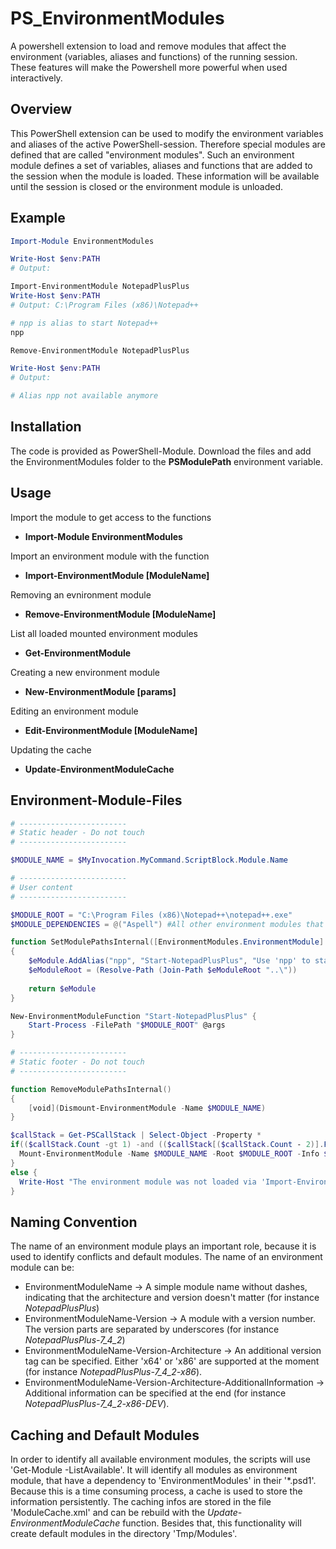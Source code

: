 # PS_EnvironmentModules
A powershell extension to load and remove modules that affect the environment (variables, aliases and functions) of the running session. These features will make the Powershell more powerful when used interactively.

Overview
--------

This PowerShell extension can be used to modify the environment variables and aliases of the active PowerShell-session. Therefore special modules 
are defined that are called "environment modules". Such an environment module defines a set of variables, aliases and functions that are added to the session when the module is loaded. These information will be available until the session is closed or the environment module is unloaded.

Example
-------

```powershell
Import-Module EnvironmentModules

Write-Host $env:PATH
# Output: 

Import-EnvironmentModule NotepadPlusPlus
Write-Host $env:PATH
# Output: C:\Program Files (x86)\Notepad++

# npp is alias to start Notepad++
npp

Remove-EnvironmentModule NotepadPlusPlus

Write-Host $env:PATH
# Output: 

# Alias npp not available anymore
```

Installation
------------

The code is provided as PowerShell-Module. Download the files and add the EnvironmentModules folder to the **PSModulePath** environment variable. 


Usage
-----

Import the module to get access to the functions
- **Import-Module EnvironmentModules**

Import an environment module with the function
- **Import-EnvironmentModule [ModuleName]**

Removing an evnironment module
- **Remove-EnvironmentModule [ModuleName]**

List all loaded mounted environment modules
- **Get-EnvironmentModule**

Creating a new environment module
- **New-EnvironmentModule [params]**

Editing an environment module
- **Edit-EnvironmentModule [ModuleName]**

Updating the cache
- **Update-EnvironmentModuleCache**

Environment-Module-Files
------------------------

```powershell
# ------------------------
# Static header - Do not touch
# ------------------------

$MODULE_NAME = $MyInvocation.MyCommand.ScriptBlock.Module.Name

# ------------------------
# User content
# ------------------------

$MODULE_ROOT = "C:\Program Files (x86)\Notepad++\notepad++.exe"
$MODULE_DEPENDENCIES = @("Aspell") #All other environment modules that should be loaded as dependencies

function SetModulePathsInternal([EnvironmentModules.EnvironmentModule] $eModule, [String] $eModuleRoot)
{
	$eModule.AddAlias("npp", "Start-NotepadPlusPlus", "Use 'npp' to start Notepad++")
	$eModuleRoot = (Resolve-Path (Join-Path $eModuleRoot "..\"))
	
	return $eModule
}

New-EnvironmentModuleFunction "Start-NotepadPlusPlus" { 	
	Start-Process -FilePath "$MODULE_ROOT" @args
}

# ------------------------
# Static footer - Do not touch
# ------------------------

function RemoveModulePathsInternal()
{
	[void](Dismount-EnvironmentModule -Name $MODULE_NAME)
}

$callStack = Get-PSCallStack | Select-Object -Property *
if(($callStack.Count -gt 1) -and (($callStack[($callStack.Count - 2)].FunctionName) -match "Import-EnvironmentModule")) {
  Mount-EnvironmentModule -Name $MODULE_NAME -Root $MODULE_ROOT -Info $MyInvocation.MyCommand.ScriptBlock.Module -CreationDelegate ${function:SetModulePathsInternal} -DeletionDelegate ${function:RemoveModulePathsInternal} -Dependencies $MODULE_DEPENDENCIES
}
else {
  Write-Host "The environment module was not loaded via 'Import-EnvironmentModule' - it is treated as simple PowerShell-module" -foregroundcolor "Yellow" 
}
```

Naming Convention
-----------------

The name of an environment module plays an important role, because it is used to identify conflicts and default modules. The name of an environment module can be:
 - EnvironmentModuleName -> A simple module name without dashes, indicating that the architecture and version doesn't matter (for instance *NotepadPlusPlus*)
 - EnvironmentModuleName-Version -> A module with a version number. The version parts are separated by underscores (for instance *NotepadPlusPlus-7_4_2*)
 - EnvironmentModuleName-Version-Architecture -> An additional version tag can be specified. Either 'x64' or 'x86' are supported at the moment (for instance *NotepadPlusPlus-7_4_2-x86*).
 - EnvironmentModuleName-Version-Architecture-AdditionalInformation -> Additional information can be specified at the end (for instance *NotepadPlusPlus-7_4_2-x86-DEV*).


Caching and Default Modules
---------------------------

In order to identify all available environment modules, the scripts will use 'Get-Module -ListAvailable'. It will identify all modules as environment module, that have a dependency to 'EnvironmentModules' in their '\*.psd1'. Because this is a time consuming process, a cache is used to store the information persistently. The caching infos are stored in the file 'ModuleCache.xml' and can be rebuild with the *Update-EnvironmentModuleCache* function. Besides that, this functionality will create default modules in the directory 'Tmp/Modules'.
